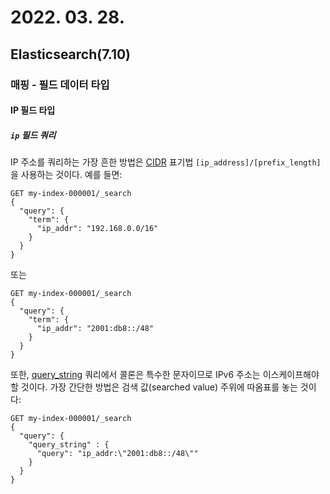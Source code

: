 # 2022. 03. 28.

## Elasticsearch(7.10)

### 매핑 - 필드 데이터 타입

#### IP 필드 타입

##### `ip` 필드 쿼리

IP 주소를 쿼리하는 가장 흔한 방법은 [CIDR][wikipedia-cidr] 표기법 `[ip_address]/[prefix_length]`을 사용하는 것이다. 예를 들면:

```http
GET my-index-000001/_search
{
  "query": {
    "term": {
      "ip_addr": "192.168.0.0/16"
    }
  }
}
```

또는

```http
GET my-index-000001/_search
{
  "query": {
    "term": {
      "ip_addr": "2001:db8::/48"
    }
  }
}
```

또한, [query_string][query-string-query] 쿼리에서 콜론은 특수한 문자이므로 IPv6 주소는 이스케이프해야 할 것이다. 가장 간단한 방법은 검색 값(searched value) 주위에 따옴표를 놓는 것이다:

```http
GET my-index-000001/_search
{
  "query": {
    "query_string" : {
      "query": "ip_addr:\"2001:db8::/48\""
    }
  }
}
```





[wikipedia-cidr]: https://en.wikipedia.org/wiki/Classless_Inter-Domain_Routing#CIDR_notation
[query-string-query]: https://www.elastic.co/guide/en/elasticsearch/reference/7.10/query-dsl-query-string-query.html